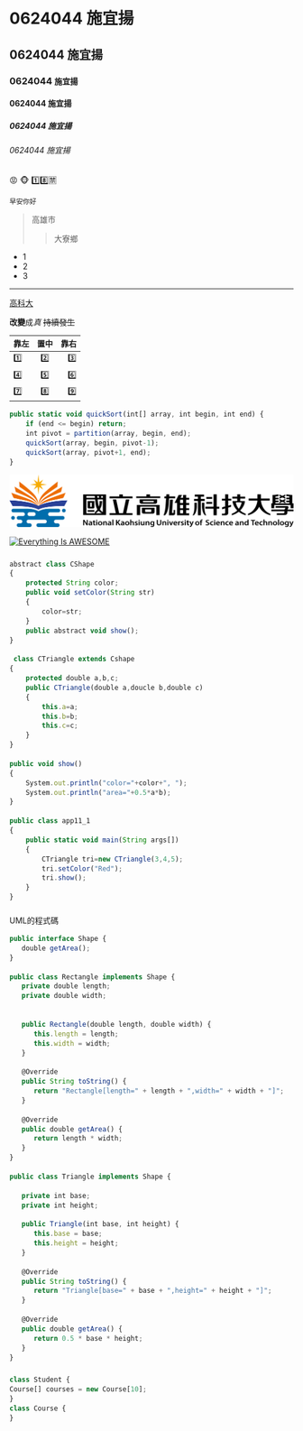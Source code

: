 # 0624044 施宜揚

## 0624044 施宜揚

### 0624044 `施宜揚`

#### 0624044 施宜揚

##### 0624044 施宜揚

###### 0624044 施宜揚

:rage:
:monkey_face:
:one::eight::u7981:

```早安你好```

> 高雄市
>> 大寮鄉

* 1
* 2
* 3 
***
[高科大](https://www.nkust.edu.tw/)

**改變**成*真* ~~持續發生~~

|靠左   |置中     |靠右  |
|:-----|:------:|-----:|
|:one:|:two:|:three:|
|:four:|:five:|:six:|
|:seven:|:eight:|:nine:|

``` js
public static void quickSort(int[] array, int begin, int end) {
    if (end <= begin) return;
    int pivot = partition(array, begin, end);
    quickSort(array, begin, pivot-1);
    quickSort(array, pivot+1, end);
} 
```

![NKUST](nkust.png "高科大")

[![Everything Is AWESOME](https://img.youtube.com/vi/StTqXEQ2l-Y/0.jpg)](https://www.youtube.com/watch?v=StTqXEQ2l-Y "Everything Is AWESOME")

###
``` js
abstract class CShape
{
    protected String color;
    public void setColor(String str)
    {
        color=str;
    }
    public abstract void show();
}

 class CTriangle extends Cshape
{
    protected double a,b,c;
    public CTriangle(double a,doucle b,double c)
    {
        this.a=a;
        this.b=b;
        this.c=c;
    }
}

public void show()
{
    System.out.println("color="+color+", ");
    System.out.println("area="+0.5*a*b);
}

public class app11_1
{   
    public static void main(String args[])
    {
        CTriangle tri=new CTriangle(3,4,5);
        tri.setColor("Red");
        tri.show();        
    }
}
```
###
UML的程式碼
``` js
public interface Shape {
   double getArea();
}

public class Rectangle implements Shape {  
   private double length;
   private double width;

  
   public Rectangle(double length, double width) {
      this.length = length;
      this.width = width;
   }

   @Override
   public String toString() {
      return "Rectangle[length=" + length + ",width=" + width + "]";
   }

   @Override
   public double getArea() {
      return length * width;
   }
}

public class Triangle implements Shape {
   
   private int base;
   private int height;

   public Triangle(int base, int height) {
      this.base = base;
      this.height = height;
   }

   @Override
   public String toString() {
      return "Triangle[base=" + base + ",height=" + height + "]";
   }

   @Override
   public double getArea() {
      return 0.5 * base * height;
   }
}
```
###
```js
class Student {
Course[] courses = new Course[10];
}
class Course {
}

```

